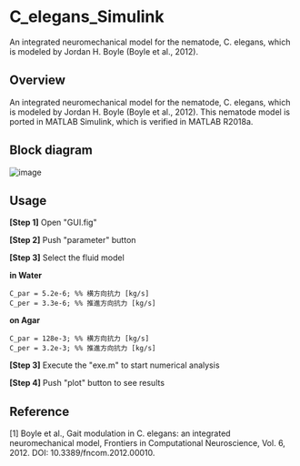 # C_elegans_Simulink
An integrated neuromechanical model for the nematode, C. elegans,  which is modeled by Jordan H. Boyle (Boyle et al., 2012).

## Overview
An integrated neuromechanical model for the nematode, C. elegans,  which is modeled by Jordan H. Boyle (Boyle et al., 2012).
This nematode model is ported in MATLAB Simulink, which is verified in MATLAB R2018a.


## Block diagram

![image](https://user-images.githubusercontent.com/114337358/204077618-f508f60c-c642-44ee-8ed2-62f99a33cb3e.png)

## Usage

__[Step 1]__ Open "GUI.fig" 

__[Step 2]__ Push "parameter" button

__[Step 3]__ Select the fluid model

__in Water__
```
C_par = 5.2e-6; %% 横方向抗力 [kg/s]
C_per = 3.3e-6; %% 推進方向抗力 [kg/s]
```

__on Agar__
```
C_par = 128e-3; %% 横方向抗力 [kg/s]
C_per = 3.2e-3; %% 推進方向抗力 [kg/s]
```
__[Step 3]__ Execute the "exe.m" to start numerical analysis

__[Step 4]__ Push "plot" button to see results

## Reference

[1] Boyle et al., Gait modulation in C. elegans: an integrated neuromechanical model, Frontiers in Computational Neuroscience, Vol. 6, 2012. DOI: 10.3389/fncom.2012.00010.



